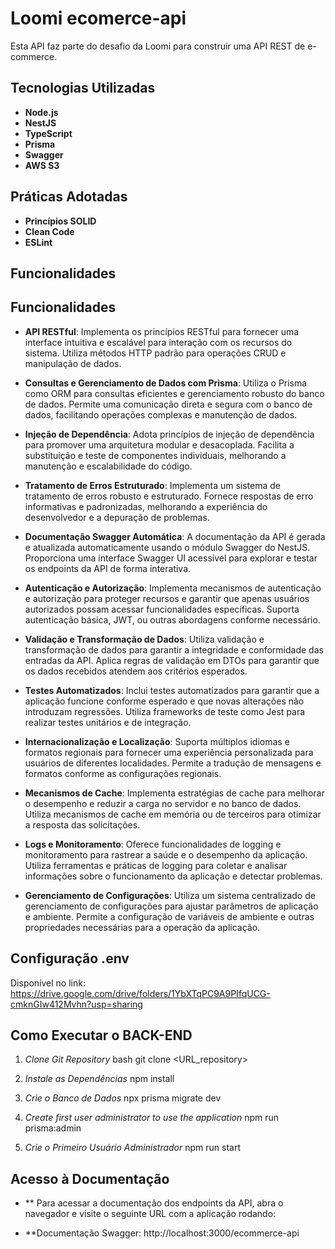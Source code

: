 # Loomi ecomerce-api

Esta API faz parte do desafio da Loomi para construir uma API REST de e-commerce.

## Tecnologias Utilizadas

- **Node.js**
- **NestJS**
- **TypeScript**
- **Prisma**
- **Swagger**
- **AWS S3**

## Práticas Adotadas

- **Princípios SOLID**
- **Clean Code**
- **ESLint**

## Funcionalidades

## Funcionalidades

- **API RESTful**: Implementa os princípios RESTful para fornecer uma interface intuitiva e escalável para interação com os recursos do sistema. Utiliza métodos HTTP padrão para operações CRUD e manipulação de dados.

- **Consultas e Gerenciamento de Dados com Prisma**: Utiliza o Prisma como ORM para consultas eficientes e gerenciamento robusto do banco de dados. Permite uma comunicação direta e segura com o banco de dados, facilitando operações complexas e manutenção de dados.

- **Injeção de Dependência**: Adota princípios de injeção de dependência para promover uma arquitetura modular e desacoplada. Facilita a substituição e teste de componentes individuais, melhorando a manutenção e escalabilidade do código.

- **Tratamento de Erros Estruturado**: Implementa um sistema de tratamento de erros robusto e estruturado. Fornece respostas de erro informativas e padronizadas, melhorando a experiência do desenvolvedor e a depuração de problemas.

- **Documentação Swagger Automática**: A documentação da API é gerada e atualizada automaticamente usando o módulo Swagger do NestJS. Proporciona uma interface Swagger UI acessível para explorar e testar os endpoints da API de forma interativa.

- **Autenticação e Autorização**: Implementa mecanismos de autenticação e autorização para proteger recursos e garantir que apenas usuários autorizados possam acessar funcionalidades específicas. Suporta autenticação básica, JWT, ou outras abordagens conforme necessário.

- **Validação e Transformação de Dados**: Utiliza validação e transformação de dados para garantir a integridade e conformidade das entradas da API. Aplica regras de validação em DTOs para garantir que os dados recebidos atendem aos critérios esperados.

- **Testes Automatizados**: Inclui testes automatizados para garantir que a aplicação funcione conforme esperado e que novas alterações não introduzam regressões. Utiliza frameworks de teste como Jest para realizar testes unitários e de integração.

- **Internacionalização e Localização**: Suporta múltiplos idiomas e formatos regionais para fornecer uma experiência personalizada para usuários de diferentes localidades. Permite a tradução de mensagens e formatos conforme as configurações regionais.

- **Mecanismos de Cache**: Implementa estratégias de cache para melhorar o desempenho e reduzir a carga no servidor e no banco de dados. Utiliza mecanismos de cache em memória ou de terceiros para otimizar a resposta das solicitações.

- **Logs e Monitoramento**: Oferece funcionalidades de logging e monitoramento para rastrear a saúde e o desempenho da aplicação. Utiliza ferramentas e práticas de logging para coletar e analisar informações sobre o funcionamento da aplicação e detectar problemas.

- **Gerenciamento de Configurações**: Utiliza um sistema centralizado de gerenciamento de configurações para ajustar parâmetros de aplicação e ambiente. Permite a configuração de variáveis de ambiente e outras propriedades necessárias para a operação da aplicação.

## Configuração .env

Disponível no link: https://drive.google.com/drive/folders/1YbXTqPC9A9PIfqUCG-cmknGIw412Mvhn?usp=sharing

## Como Executar o BACK-END

1. _Clone Git Repository_
   bash
   git clone <URL_repository>

2. _Instale as Dependências_
   npm install

3. _Crie o Banco de Dados_
   npx prisma migrate dev

4. _Create first user administrator to use the application_
   npm run prisma:admin

5. _Crie o Primeiro Usuário Administrador_
   npm run start

## Acesso à Documentação
- ** Para acessar a documentação dos endpoints da API, abra o navegador e visite o seguinte URL com a aplicação rodando:

- **Documentação Swagger: http://localhost:3000/ecommerce-api
